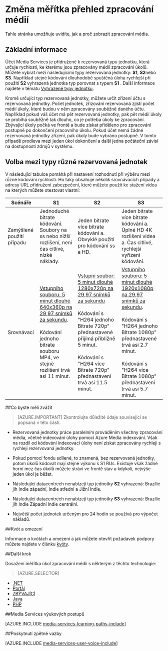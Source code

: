 <properties
    pageTitle="Měřítko médií zpracování přehled | Microsoft Azure"
    description="V tomto tématu se dozvíte měřítka zpracování médium s Azure Media Services."
    services="media-services"
    documentationCenter=""
    authors="juliako"
    manager="erikre"
    editor=""/>

<tags
    ms.service="media-services"
    ms.workload="media"
    ms.tgt_pltfrm="na"
    ms.devlang="na"
    ms.topic="article"
    ms.date="08/29/2016"
    ms.author="juliako"/>


# <a name="scaling-media-processing-overview"></a>Změna měřítka přehled zpracování médií

Tahle stránka umožňuje uvidíte, jak a proč zobrazit zpracování média. 

## <a name="overview"></a>Základní informace

Účet Media Services je přidružené k rezervovaná typu jednotku, která určuje rychlosti, ke kterému jsou zpracovány médií zpracování úkolů. Můžete vybrat mezi následujícími typy rezervovaná jednotky: **S1**, **S2**nebo **S3**. Například stejné kódování dlouhodobě spuštěná úloha rychlejší při použití **S2** vyhrazená jednotka typ porovnat s typem **S1** . Další informace najdete v tématu [Vyhrazené typy jednotku](https://azure.microsoft.com/blog/high-speed-encoding-with-azure-media-services/).

Kromě určující typ rezervovaná jednotky, můžete určit zřízení účtu s rezervovaná jednotky. Počet jednotek, zřizování rezervovaná zjistí počet médií úkoly, které budou v něm zpracovány souběžně daného účtu. Například pokud váš účet má pět rezervovaná jednotky, pak pět médií úkoly se probíhá souběžně tak dlouho, co je potřeba úkoly ke zpracování. Zbývající úkoly počká ve frontě a bude získat přiděleno pro zpracování postupně po dokončení pracovního úkolu. Pokud účet nemá žádné rezervovaná jednotky zřízení, pak úkoly bude vybráno postupně. V tomto případě prodleva mezi jeden úkol dokončení a další jedna počáteční závisí na dostupnosti zdrojů v systému.

## <a name="choosing-between-different-reserved-unit-types"></a>Volba mezi typy různé rezervovaná jednotek

V následující tabulce pomáhá při nastavení rozhodnutí při výběru mezi různé kódování rychlosti. Ho taky obsahuje několik srovnávacích případy a adresy URL přidružení zabezpečení, které můžete použít ke stažení videa na kterých můžete otestovat vlastní:

Scénáře|**S1**|**S2**|**S3**|
----------|------------|----------|------------
Zamýšlené použití případu| Jednoduché bitrate kódování. <br/>Soubory na ss nebo nižší rozlišení, není čas citlivé, nízké náklady.|Jeden bitrate více bitrate kódování a.<br/>Obvyklé použití pro kódování ss a HD. |Jeden bitrate více bitrate kódování a.<br/>Úplné HD 4K rozlišení videa a. Čas citlivé, rychlejší vyřízení kódování. 
Srovnávací|[Vstupního souboru: 5 minut dlouhé 640x360p na 29,97 snímků za sekundu](https://wamspartners.blob.core.windows.net/for-long-term-share/Whistler_5min_360p30.mp4?sr=c&si=AzureDotComReadOnly&sig=OY0TZ%2BP2jLK7vmcQsCTAWl33GIVCu67I02pgarkCTNw%3D).<br/><br/>Kódování jednoho bitrate souboru MP4, ve stejné rozlišení trvá asi 11 minut.|[Vstupní soubor: 5 minut dlouhé 1280x720p na 29,97 snímků za sekundu](https://wamspartners.blob.core.windows.net/for-long-term-share/Whistler_5min_720p30.mp4?sr=c&si=AzureDotComReadOnly&sig=OY0TZ%2BP2jLK7vmcQsCTAWl33GIVCu67I02pgarkCTNw%3D)<br/><br/>Kódování s "H264 jednoho Bitrate 720p" přednastavené přijímá přibližně 5 minut.<br/><br/>Kódování s "H264 více Bitrate 720p" přednastavení trvá asi 11.5 minut.|[Vstupního souboru: 5 minut dlouhé 1920x1080p na 29,97 snímků za sekundu](https://wamspartners.blob.core.windows.net/for-long-term-share/Whistler_5min_1080p30.mp4?sr=c&si=AzureDotComReadOnly&sig=OY0TZ%2BP2jLK7vmcQsCTAWl33GIVCu67I02pgarkCTNw%3D). <br/><br/>Kódování s "H264 jednoho Bitrate 1080p" přednastavené trvá asi 2.7 minut.<br/><br/>Kódování s "H264 více Bitrate 1080p" přednastavení trvá asi 5.7 minut.

##<a name="considerations"></a>Co byste měli zvážit

>[AZURE.IMPORTANT] Zkontrolujte důležité údaje související se popsaná v této části.  

- Rezervovaná jednotky práce paralelním prováděním všechny zpracování média, včetně indexování úlohy pomocí Azure Media indexování.  Však na rozdíl od kódování indexovací úlohy není získat zpracovány rychleji s rychleji rezervovaná jednotky.

- Pokud pomocí fondu sdílené, to znamená, bez rezervovaná jednotky, potom úkolů kódovat mají stejné výkonu s S1 RUs. Existuje však žádné horní mez čas úkolů můžete stráví ve frontě stav a kdykoli, nejvýše jeden úkol je běžet.

- Následující datacentrech nenabízejí typ jednotky **S2** vyhrazená: Brazílie jih Indie západní, Indie střední a Jižní Indie.

- Následující datacentrech nenabízejí typ jednotky **S3** vyhrazená: Brazílie jih Indie Západní Indie centrální.

- Největší počet jednotek určeným pro 24 hodin se používá pro výpočet nákladů.


##<a name="quotas-and-limitations"></a>Kvót a omezení

Informace o kvótách a omezení a jak můžete otevřít požadavek podpory můžete najdete v článku [kvóty](media-services-quotas-and-limitations.md).

##<a name="next-step"></a>Další krok

Dosažení měřítka úkol zpracování médií s některým z těchto technologie: 

> [AZURE.SELECTOR]
- [.NET](media-services-dotnet-encoding-units.md)
- [Portál](media-services-portal-scale-media-processing.md)
- [ZBÝVAJÍCÍ](https://msdn.microsoft.com/library/azure/dn859236.aspx)
- [Java](https://github.com/southworkscom/azure-sdk-for-media-services-java-samples)
- [PHP](https://github.com/Azure/azure-sdk-for-php/tree/master/examples/MediaServices)

##<a name="media-services-learning-paths"></a>Media Services výukových postupů

[AZURE.INCLUDE [media-services-learning-paths-include](../../includes/media-services-learning-paths-include.md)]

##<a name="provide-feedback"></a>Poskytnutí zpětné vazby

[AZURE.INCLUDE [media-services-user-voice-include](../../includes/media-services-user-voice-include.md)]
